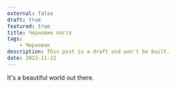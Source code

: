 ```yaml
---
external: false
draft: true
featured: true
title: Черновик поста
tags:
	- Черновик
description: This post is a draft and won't be built.
date: 2022-11-22
---
```


It's a beautiful world out there.
